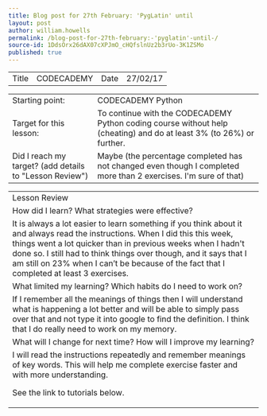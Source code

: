 ```yaml
---
title: Blog post for 27th February: 'PygLatin' until 
layout: post
author: william.howells
permalink: /blog-post-for-27th-february:-'pyglatin'-until-/
source-id: 1DdsOrx26dAX07cXPJmO_cHQfslnUz2b3rUo-3K1ZSMo
published: true
---
```

<table>
  <tr>
    <td>Title</td>
    <td>CODECADEMY</td>
    <td>Date</td>
    <td>27/02/17</td>
  </tr>
</table>


<table>
  <tr>
    <td>
Starting point:
</td>
    <td>
CODECADEMY Python</td>
  </tr>
  <tr>
    <td>
Target for this lesson:</td>
    <td>
To continue with the CODECADEMY Python coding course without help (cheating) and do at least 3% (to 26%) or further.</td>
  </tr>
  <tr>
    <td>Did I reach my target? 
(add details to "Lesson Review")</td>
    <td> 
Maybe (the percentage completed has not changed even though I completed more than 2 exercises.  I'm sure of that) </td>
  </tr>
</table>


<table>
  <tr>
    <td>
Lesson Review</td>
  </tr>
  <tr>
    <td>How did I learn?   What strategies were effective?</td>
  </tr>
  <tr>
    <td>
It is always a lot easier to learn something if you think about it and always read the instructions.  When I did this this week, things went a lot quicker than in previous weeks when I hadn't done so.  I still had to think things over though, and it says that I am still on 23% when I can’t be because of the fact that I completed at least 3 exercises.  </td>
  </tr>
  <tr>
    <td>What limited my learning?   Which habits do I need to work on?</td>
  </tr>
  <tr>
    <td>
If I remember all the meanings of things then I will understand what is happening a lot better and will be able to simply pass over that and not type it into google to find the definition.  I think that I do really need to work on my memory.</td>
  </tr>
  <tr>
    <td>What will I change for next time?   How will I improve my learning?</td>
  </tr>
  <tr>
    <td>
I will read the instructions repeatedly and remember meanings of key words.  This will help me complete exercise faster and with more understanding.



See the link to tutorials below.</td>
  </tr>
</table>


